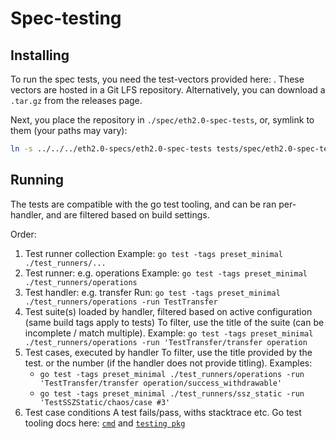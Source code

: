 # Spec-testing

## Installing

To run the spec tests, you need the test-vectors provided here: .
These vectors are hosted in a Git LFS repository. Alternatively, you can download a `.tar.gz` from the releases page.

Next, you place the repository in `./spec/eth2.0-spec-tests`, or, symlink to them (your paths may vary):
```bash
ln -s ../../../eth2.0-specs/eth2.0-spec-tests tests/spec/eth2.0-spec-tests
```

## Running

The tests are compatible with the go test tooling,
 and can be ran per-handler, and are filtered based on build settings.

Order:
1. Test runner collection
    Example: `go test -tags preset_minimal ./test_runners/...`
2. Test runner: e.g. operations
    Example: `go test -tags preset_minimal ./test_runners/operations`
3. Test handler: e.g. transfer
    Run: `go test -tags preset_minimal ./test_runners/operations -run TestTransfer`
4. Test suite(s) loaded by handler, filtered based on active configuration (same build tags apply to tests)
    To filter, use the title of the suite (can be incomplete / match multiple).
    Example: `go test -tags preset_minimal ./test_runners/operations -run 'TestTransfer/transfer operation`
5. Test cases, executed by handler
    To filter, use the title provided by the test. or the number (if the handler does not provide titling).
    Examples: 
    - `go test -tags preset_minimal ./test_runners/operations -run 'TestTransfer/transfer operation/success_withdrawable'`
    - `go test -tags preset_minimal ./test_runners/ssz_static -run 'TestSSZStatic/chaos/case #3'`
6. Test case conditions
    A test fails/pass, withs stacktrace etc. 
    Go test tooling docs here:
    [`cmd`](https://golang.org/cmd/go/#hdr-Test_packages) and [`testing pkg`](https://golang.org/pkg/testing/)

